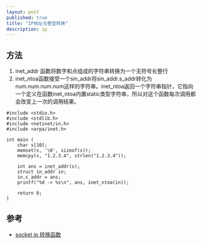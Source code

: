 ```yaml
---
layout: post
published: true
title: "IP地址与整型转换"
description: ip
---
```

## 方法
1. inet_addr 函数将数字和点组成的字符串转换为一个无符号长整行
2. inet_ntoa函数接受一个sin_addr将sin_addr.s_addr转化为num.num.num.num这样的字符串。inet_ntoa返回一个字符串指针，它指向一个定义在函数inet_ntoa内置static类型字符串，所以对这个函数每次调用都会改变上一次的调用结果。

```
#include <stdio.h>
#include <stdlib.h>
#include <netinet/in.h>
#include <arpa/inet.h>

int main (
	char s[10];
	memset(s, '\0', sizeof(s));
	memcpy(s, "1.2.3.4", strlen("1.2.3.4"));
	
	int ans = inet_addr(s);
	struct in_addr in;
	in.s_addr = ans;
	printf("%d -> %s\n", ans, inet_ntoa(in));

	return 0;
)
```

## 参考
- [socket ip 转换函数](http://www.cppblog.com/MemoryGarden/archive/2011/06/16/148690.html)
